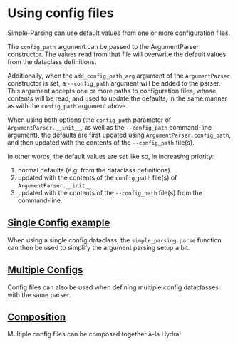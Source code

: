 # Using config files

Simple-Parsing can use default values from one or more configuration files.

The `config_path` argument can be passed to the ArgumentParser constructor. The values read from
that file will overwrite the default values from the dataclass definitions.

Additionally, when the `add_config_path_arg` argument of the `ArgumentParser` constructor is set,
a `--config_path` argument will be added to the parser. This argument accepts one or more paths to configuration
files, whose contents will be read, and used to update the defaults, in the same manner as with the
`config_path` argument above.

When using both options (the `config_path` parameter of `ArgumentParser.__init__`, as well as the `--config_path` command-line argument), the defaults are first updated using `ArgumentParser.config_path`, and then
updated with the contents of the `--config_path` file(s).

In other words, the default values are set like so, in increasing priority:
1. normal defaults (e.g. from the dataclass definitions)
2. updated with the contents of the `config_path` file(s) of `ArgumentParser.__init__`
3. updated with the contents of the `--config_path` file(s) from the command-line.


## [Single Config example](one_config.py)

When using a single config dataclass, the `simple_parsing.parse` function can then be used to simplify the argument parsing setup a bit.

## [Multiple Configs](many_configs.py)

Config files can also be used when defining multiple config dataclasses with the same parser.

## [Composition](composition.py)

Multiple config files can be composed together à-la Hydra!
